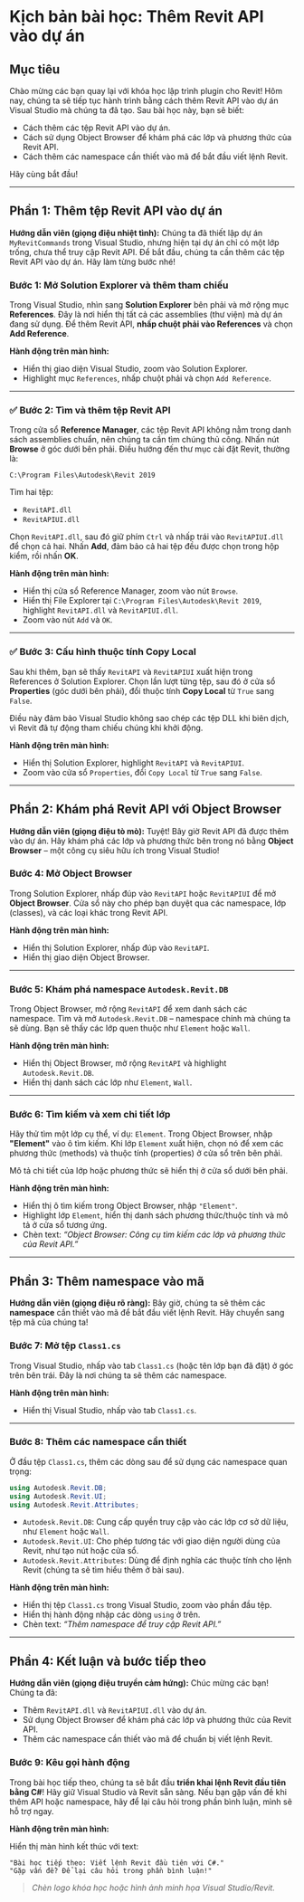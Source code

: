 # Kịch bản bài học: Thêm Revit API vào dự án

## Mục tiêu

Chào mừng các bạn quay lại với khóa học lập trình plugin cho Revit! Hôm nay, chúng ta sẽ tiếp tục hành trình bằng cách thêm Revit API vào dự án Visual Studio mà chúng ta đã tạo. Sau bài học này, bạn sẽ biết:

* Cách thêm các tệp Revit API vào dự án.
* Cách sử dụng Object Browser để khám phá các lớp và phương thức của Revit API.
* Cách thêm các namespace cần thiết vào mã để bắt đầu viết lệnh Revit.

Hãy cùng bắt đầu!

---

## Phần 1: Thêm tệp Revit API vào dự án

**Hướng dẫn viên (giọng điệu nhiệt tình):**
Chúng ta đã thiết lập dự án `MyRevitCommands` trong Visual Studio, nhưng hiện tại dự án chỉ có một lớp trống, chưa thể truy cập Revit API. Để bắt đầu, chúng ta cần thêm các tệp Revit API vào dự án. Hãy làm từng bước nhé!

### Bước 1: Mở Solution Explorer và thêm tham chiếu

Trong Visual Studio, nhìn sang **Solution Explorer** bên phải và mở rộng mục **References**. Đây là nơi hiển thị tất cả các assemblies (thư viện) mà dự án đang sử dụng. Để thêm Revit API, **nhấp chuột phải vào References** và chọn **Add Reference**.

**Hành động trên màn hình:**

* Hiển thị giao diện Visual Studio, zoom vào Solution Explorer.
* Highlight mục `References`, nhấp chuột phải và chọn `Add Reference`.

---

### ✅ Bước 2: Tìm và thêm tệp Revit API

Trong cửa sổ **Reference Manager**, các tệp Revit API không nằm trong danh sách assemblies chuẩn, nên chúng ta cần tìm chúng thủ công. Nhấn nút **Browse** ở góc dưới bên phải. Điều hướng đến thư mục cài đặt Revit, thường là:

```
C:\Program Files\Autodesk\Revit 2019
```

Tìm hai tệp:

* `RevitAPI.dll`
* `RevitAPIUI.dll`

Chọn `RevitAPI.dll`, sau đó giữ phím `Ctrl` và nhấp trái vào `RevitAPIUI.dll` để chọn cả hai. Nhấn **Add**, đảm bảo cả hai tệp đều được chọn trong hộp kiểm, rồi nhấn **OK**.

**Hành động trên màn hình:**

* Hiển thị cửa sổ Reference Manager, zoom vào nút `Browse`.
* Hiển thị File Explorer tại `C:\Program Files\Autodesk\Revit 2019`, highlight `RevitAPI.dll` và `RevitAPIUI.dll`.
* Zoom vào nút `Add` và `OK`.

---

### ✅ Bước 3: Cấu hình thuộc tính Copy Local

Sau khi thêm, bạn sẽ thấy `RevitAPI` và `RevitAPIUI` xuất hiện trong References ở Solution Explorer. Chọn lần lượt từng tệp, sau đó ở cửa sổ **Properties** (góc dưới bên phải), đổi thuộc tính **Copy Local** từ `True` sang `False`.

Điều này đảm bảo Visual Studio không sao chép các tệp DLL khi biên dịch, vì Revit đã tự động tham chiếu chúng khi khởi động.

**Hành động trên màn hình:**

* Hiển thị Solution Explorer, highlight `RevitAPI` và `RevitAPIUI`.
* Zoom vào cửa sổ `Properties`, đổi `Copy Local` từ `True` sang `False`.

---

## Phần 2: Khám phá Revit API với Object Browser

**Hướng dẫn viên (giọng điệu tò mò):**
Tuyệt! Bây giờ Revit API đã được thêm vào dự án. Hãy khám phá các lớp và phương thức bên trong nó bằng **Object Browser** – một công cụ siêu hữu ích trong Visual Studio!

### Bước 4: Mở Object Browser

Trong Solution Explorer, nhấp đúp vào `RevitAPI` hoặc `RevitAPIUI` để mở **Object Browser**. Cửa sổ này cho phép bạn duyệt qua các namespace, lớp (classes), và các loại khác trong Revit API.

**Hành động trên màn hình:**

* Hiển thị Solution Explorer, nhấp đúp vào `RevitAPI`.
* Hiển thị giao diện Object Browser.

---

### Bước 5: Khám phá namespace `Autodesk.Revit.DB`

Trong Object Browser, mở rộng `RevitAPI` để xem danh sách các namespace. Tìm và mở `Autodesk.Revit.DB` – namespace chính mà chúng ta sẽ dùng. Bạn sẽ thấy các lớp quen thuộc như `Element` hoặc `Wall`.

**Hành động trên màn hình:**

* Hiển thị Object Browser, mở rộng `RevitAPI` và highlight `Autodesk.Revit.DB`.
* Hiển thị danh sách các lớp như `Element`, `Wall`.

---

### Bước 6: Tìm kiếm và xem chi tiết lớp

Hãy thử tìm một lớp cụ thể, ví dụ: `Element`. Trong Object Browser, nhập **"Element"** vào ô tìm kiếm. Khi lớp `Element` xuất hiện, chọn nó để xem các phương thức (methods) và thuộc tính (properties) ở cửa sổ trên bên phải.

Mô tả chi tiết của lớp hoặc phương thức sẽ hiển thị ở cửa sổ dưới bên phải.

**Hành động trên màn hình:**

* Hiển thị ô tìm kiếm trong Object Browser, nhập `"Element"`.
* Highlight lớp `Element`, hiển thị danh sách phương thức/thuộc tính và mô tả ở cửa sổ tương ứng.
* Chèn text: *“Object Browser: Công cụ tìm kiếm các lớp và phương thức của Revit API.”*

---

## Phần 3: Thêm namespace vào mã

**Hướng dẫn viên (giọng điệu rõ ràng):**
Bây giờ, chúng ta sẽ thêm các **namespace** cần thiết vào mã để bắt đầu viết lệnh Revit. Hãy chuyển sang tệp mã của chúng ta!

### Bước 7: Mở tệp `Class1.cs`

Trong Visual Studio, nhấp vào tab `Class1.cs` (hoặc tên lớp bạn đã đặt) ở góc trên bên trái. Đây là nơi chúng ta sẽ thêm các namespace.

**Hành động trên màn hình:**

* Hiển thị Visual Studio, nhấp vào tab `Class1.cs`.

---

### Bước 8: Thêm các namespace cần thiết

Ở đầu tệp `Class1.cs`, thêm các dòng sau để sử dụng các namespace quan trọng:

```csharp
using Autodesk.Revit.DB;
using Autodesk.Revit.UI;
using Autodesk.Revit.Attributes;
```

* `Autodesk.Revit.DB`: Cung cấp quyền truy cập vào các lớp cơ sở dữ liệu, như `Element` hoặc `Wall`.
* `Autodesk.Revit.UI`: Cho phép tương tác với giao diện người dùng của Revit, như tạo nút hoặc cửa sổ.
* `Autodesk.Revit.Attributes`: Dùng để định nghĩa các thuộc tính cho lệnh Revit (chúng ta sẽ tìm hiểu thêm ở bài sau).

**Hành động trên màn hình:**

* Hiển thị tệp `Class1.cs` trong Visual Studio, zoom vào phần đầu tệp.
* Hiển thị hành động nhập các dòng `using` ở trên.
* Chèn text: *“Thêm namespace để truy cập Revit API.”*

---

## Phần 4: Kết luận và bước tiếp theo

**Hướng dẫn viên (giọng điệu truyền cảm hứng):**
Chúc mừng các bạn! Chúng ta đã:

* Thêm `RevitAPI.dll` và `RevitAPIUI.dll` vào dự án.
* Sử dụng Object Browser để khám phá các lớp và phương thức của Revit API.
* Thêm các namespace cần thiết vào mã để chuẩn bị viết lệnh Revit.

### Bước 9: Kêu gọi hành động

Trong bài học tiếp theo, chúng ta sẽ bắt đầu **triển khai lệnh Revit đầu tiên bằng C#**! Hãy giữ Visual Studio và Revit sẵn sàng. Nếu bạn gặp vấn đề khi thêm API hoặc namespace, hãy để lại câu hỏi trong phần bình luận, mình sẽ hỗ trợ ngay.

**Hành động trên màn hình:**

Hiển thị màn hình kết thúc với text:

```
"Bài học tiếp theo: Viết lệnh Revit đầu tiên với C#."
"Gặp vấn đề? Để lại câu hỏi trong phần bình luận!"
```

> *Chèn logo khóa học hoặc hình ảnh minh họa Visual Studio/Revit.*

